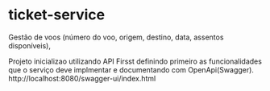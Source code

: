 # ticket-service
Gestão de voos (número do voo, origem, destino, data, assentos disponíveis),

Projeto inicializao utilizando API Firsst definindo primeiro as funcionalidades que o serviço deve implmentar e documentando com OpenApi(Swagger).
http://localhost:8080/swagger-ui/index.html
